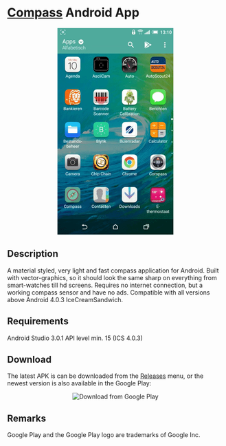 
# [Compass](https://gregnau.github.io/Compass/) Android App
<p align="center">
  <img src="https://raw.githubusercontent.com/gregnau/Compass/master/screenshot.gif" />
</p>

## Description
A material styled, very light and fast compass application for Android. Built with vector-graphics, so it should look the same sharp on everything from smart-watches till hd screens. Requires no internet connection, but a working compass sensor and have no ads. Compatible with all versions above Android 4.0.3 IceCreamSandwich.

## Requirements
Android Studio 3.0.1
API level min. 15 (ICS 4.0.3)

## Download
The latest APK is can be downloaded from the [Releases](https://github.com/gregnau/Compass/releases) menu, or the newest version is also available in the Google Play:
<p align="center">
  <img src="https://play.google.com/intl/en_us/badges/images/generic/en_badge_web_generic.png" alt="Download from Google Play" height="80">
</p>

## Remarks
Google Play and the Google Play logo are trademarks of Google Inc.
